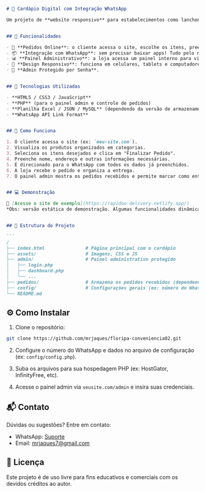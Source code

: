 ````markdown
# 📱 Cardápio Digital com Integração WhatsApp

Um projeto de **website responsivo** para estabelecimentos como lanchonetes, bares, restaurantes e conveniências que desejam um **cardápio digital simples, rápido e direto ao ponto** — com integração ao WhatsApp para facilitar o pedido do cliente e o recebimento pela loja.


## 🚀 Funcionalidades

- 🛒 **Pedidos Online**: o cliente acessa o site, escolhe os itens, preenche os dados de entrega e é direcionado automaticamente ao WhatsApp com o pedido formatado.
- 📦 **Integração com WhatsApp**: sem precisar baixar apps! Tudo pelo navegador e finalizado via WhatsApp.
- 📊 **Painel Administrativo**: a loja acessa um painel interno para visualizar, acompanhar e gerenciar os pedidos recebidos.
- 📱 **Design Responsivo**: funciona em celulares, tablets e computadores.
- 🔐 **Admin Protegido por Senha**.


## 🧱 Tecnologias Utilizadas

- **HTML5 / CSS3 / JavaScript**
- **PHP** (para o painel admin e controle de pedidos)
- **Planilha Excel / JSON / MySQL** (dependendo da versão de armazenamento)
- **WhatsApp API Link Format**


## 🧾 Como Funciona

1. O cliente acessa o site (ex: `meu-site.com`).
2. Visualiza os produtos organizados em categorias.
3. Seleciona os itens desejados e clica em "Finalizar Pedido".
4. Preenche nome, endereço e outras informações necessárias.
5. É direcionado para o WhatsApp com todos os dados já preenchidos.
6. A loja recebe o pedido e organiza a entrega.
7. O painel admin mostra os pedidos recebidos e permite marcar como entregues, visualizar detalhes e atualizar o cardápio.


## 💻 Demonstração

🔗 [Acesse o site de exemplo](https://rapidoo-delivery.netlify.app/)  
*Obs: versão estática de demonstração. Algumas funcionalidades dinâmicas como pedidos e painel admin podem estar limitadas.*


## 📂 Estrutura do Projeto

```
/
├── index.html               # Página principal com o cardápio
├── assets/                  # Imagens, CSS e JS
├── admin/                   # Painel administrativo protegido
│   ├── login.php
│   ├── dashboard.php
│   └── ...
├── pedidos/                 # Armazena os pedidos recebidos (dependendo da implementação)
├── config/                  # Configurações gerais (ex: número do WhatsApp, categorias, etc.)
└── README.md
````


## ⚙️ Como Instalar

1. Clone o repositório:

```bash
git clone https://github.com/mrjaques/floripa-conveniencia02.git

```

2. Configure o número do WhatsApp e dados no arquivo de configuração (ex: `config/config.php`).

3. Suba os arquivos para sua hospedagem PHP (ex: HostGator, InfinityFree, etc).

4. Acesse o painel admin via `seusite.com/admin` e insira suas credenciais.


## 📬 Contato

Dúvidas ou sugestões? Entre em contato:

* WhatsApp: [Suporte](https://wa.me/5551996277338)
* Email: [mrjaques7@gmail.com](mailto:mrjaques7@gmail.com)


## 📝 Licença

Este projeto é de uso livre para fins educativos e comerciais com os devidos créditos ao autor.

```
